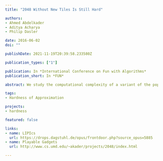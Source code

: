 ```yaml
---
title: "2048 Without New Tiles Is Still Hard"

authors:
- Ahmed Abdelkader
- Aditya Acharya
- Philip Dasler

date: 2016-06-02
doi: ""

publishDate: 2021-11-19T20:39:58.233580Z

publication_types: ["1"]

publication: In *International Conference on Fun with Algorithms*
publication_short: In *FUN*

abstract: We study the computational complexity of a variant of the popular 2048 game in which no new tiles are generated after each move. As usual, instances are defined on rectangular boards of arbitrary size. We consider the natural decision problems of achieving a given constant tile value, score or number of moves. We also consider approximating the maximum achievable value for these three objectives. We prove all these problems are NP-hard by a reduction from 3SAT. Furthermore, we consider potential extensions of these results to a similar variant of the Threes! game. To this end, we report on a peculiar motion pattern, that is not possible in 2048, which we found much harder to control by similar board designs.

tags:
- Hardness of Approximation

projects:
- hardness

featured: false

links:
- name: LIPIcs
  url: https://drops.dagstuhl.de/opus/frontdoor.php?source_opus=5885
- name: Playable Gadgets
  url: http://www.cs.umd.edu/~akader/projects/2048/index.html

---
```

